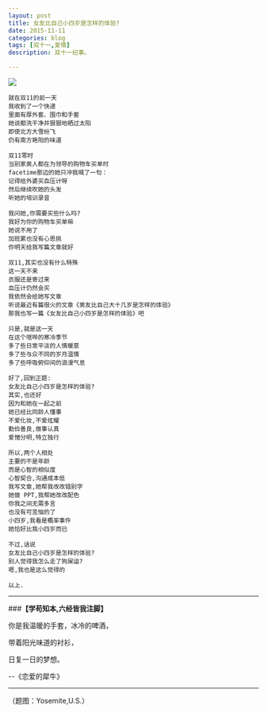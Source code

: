 ```yaml
---
layout: post
title: 女友比自己小四岁是怎样的体验?
date: 2015-11-11
categories: blog
tags: [双十一,爱情]
description: 双十一纪事。

---
```


![](http://cnfeat.qiniudn.com/Yosemite,%20U.S..jpg)

````
就在双11的前一天
我收到了一个快递
里面有厚外套、围巾和手套
她说都洗干净并狠狠地晒过太阳
即使北方大雪纷飞
仍有南方艳阳的味道
````
````
双11零时
当别家男人都在为领导的购物车买单时
facetime那边的她只冲我喊了一句：
记得给外婆买血压计呀
然后继续吹她的头发
听她的培训录音
````
````
我问她,你需要买些什么吗?
我好为你的购物车买单嘛
她说不用了
加班累也没有心思挑
你明天给我写篇文章就好
````
````
双11,其实也没有什么特殊
这一天不来
衣服还是寄过来
血压计仍然会买
我依然会给她写文章
听说最近有篇很火的文章《男友比自己大十几岁是怎样的体验》
那我也写一篇《女友比自己小四岁是怎样的体验》吧
````
````
只是,就是这一天
在这个喧哗的寒冷季节
多了些日常平淡的人情暖意
多了些与众不同的岁月温情
多了些呼吸俯仰间的浪漫气息
````
````
好了,回到正题:
女友比自己小四岁是怎样的体验?
其实,也还好
因为和她在一起之前
她已经比同龄人懂事
不爱化妆,不爱炫耀
勤俭善良,做事认真
爱憎分明,特立独行
````
```` 
所以,两个人相处
主要的不是年龄
而是心智的相似度
心智契合,沟通成本低
我写文章,她帮我改改错别字
她做 PPT,我帮她改改配色
你我之间无需多言
也没有可苦恼的了
小四岁,我看是概率事件
她恰好比我小四岁而已
````
````
不过,话说
女友比自己小四岁是怎样的体验?
别人觉得我怎么走了狗屎运?
嗯,我也是这么觉得的

以上.

````






----

###**【学苟知本,六经皆我注脚】**


你是我温暖的手套，冰冷的啤酒，

带着阳光味道的衬衫，

日复一日的梦想。

--《恋爱的犀牛》



----


（题图：Yosemite,U.S.）
